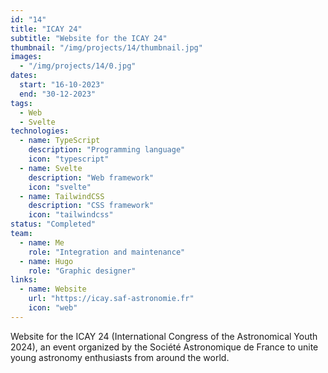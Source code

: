```yaml
---
id: "14"
title: "ICAY 24"
subtitle: "Website for the ICAY 24"
thumbnail: "/img/projects/14/thumbnail.jpg"
images:
  - "/img/projects/14/0.jpg"
dates:
  start: "16-10-2023"
  end: "30-12-2023"
tags:
  - Web
  - Svelte
technologies:
  - name: TypeScript
    description: "Programming language"
    icon: "typescript"
  - name: Svelte
    description: "Web framework"
    icon: "svelte"
  - name: TailwindCSS
    description: "CSS framework"
    icon: "tailwindcss"
status: "Completed"
team:
  - name: Me
    role: "Integration and maintenance"
  - name: Hugo
    role: "Graphic designer"
links:
  - name: Website
    url: "https://icay.saf-astronomie.fr"
    icon: "web"
---
```


Website for the ICAY 24 (International Congress of the Astronomical Youth 2024), an event organized by the Société Astronomique de France to unite young astronomy enthusiasts from around the world.
